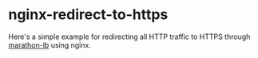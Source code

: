 # nginx-redirect-to-https

Here's a simple example for redirecting all HTTP traffic to HTTPS through [marathon-lb](https://github.com/mesosphere/marathon-lb) using nginx.

